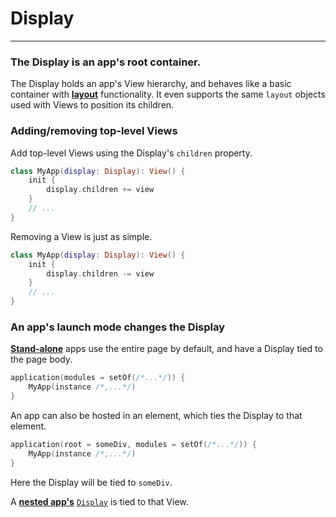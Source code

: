 # Display
---------

### The Display is an app's root container.

The Display holds an app's View hierarchy, and behaves like a basic container with [**layout**](positioning.md?id=layouts-1) functionality. It even supports
the same `layout` objects used with Views to position its children.

### Adding/removing top-level Views

Add top-level Views using the Display's `children` property.

```kotlin
class MyApp(display: Display): View() {
    init {
        display.children += view
    }
    // ...
}
```

Removing a View is just as simple.

```kotlin
class MyApp(display: Display): View() {
    init {
        display.children -= view
    }
    // ...
}
```

### An app's launch mode changes the Display

[**Stand-alone**](applications.md?id=stand-alone) apps use the entire page by default, and have a Display tied to the page body.

```kotlin
application(modules = setOf(/*...*/)) {
    MyApp(instance /*,...*/)
}
```

An app can also be hosted in an element, which ties the Display to that element.

```kotlin
application(root = someDiv, modules = setOf(/*...*/)) {
    MyApp(instance /*,...*/)
}
```

Here the Display will be tied to `someDiv`.

A [**nested app's**](applications.md?id=nested) [`Display`]() is tied to that View.